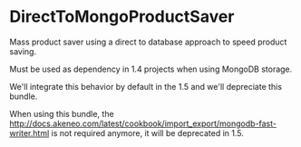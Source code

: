 # DirectToMongoProductSaver

Mass product saver using a direct to database approach to speed product saving.

Must be used as dependency in 1.4 projects when using MongoDB storage.

We'll integrate this behavior by default in the 1.5 and we'll depreciate this bundle.

When using this bundle, the http://docs.akeneo.com/latest/cookbook/import_export/mongodb-fast-writer.html is not required anymore, it will be deprecated in 1.5.
